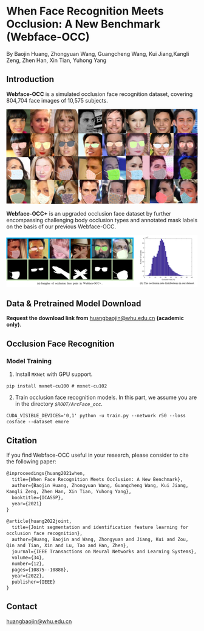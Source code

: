 # When Face Recognition Meets Occlusion: A New Benchmark (Webface-OCC)
By Baojin Huang, Zhongyuan Wang, Guangcheng Wang, Kui Jiang,Kangli Zeng, Zhen Han, Xin Tian, Yuhong Yang

## Introduction

 **Webface-OCC** is a simulated occlusion face recognition dataset, covering 804,704 face images of 10,575 subjects.

<div align=center>
	<img src="./images/data.png"> 
</div>

**Webface-OCC+** is an upgraded occlusion face dataset by further encompassing challenging body occlusion types and annotated mask labels on the basis of
our previous Webface-OCC.

<div align=center>
	<img src="./images/sample_pair.png"> 
</div>

## Data & Pretrained Model Download

**Request the download link from** huangbaojin@whu.edu.cn **(academic only)**.

## Occlusion Face Recognition
### Model Training

1. Install `MXNet` with GPU support.

```
pip install mxnet-cu100 # mxnet-cu102
```
2. Train occlusion face recognition models.
In this part, we assume you are in the directory *`$ROOT/ArcFace_occ`*.

```
CUDA_VISIBLE_DEVICES='0,1' python -u train.py --network r50 --loss cosface --dataset emore
```

## Citation

If you find Webface-OCC useful in your research, please consider to cite the following paper:

```
@inproceedings{huang2021when,
  title={When Face Recognition Meets Occlusion: A New Benchmark},
  author={Baojin Huang, Zhongyuan Wang, Guangcheng Wang, Kui Jiang, Kangli Zeng, Zhen Han, Xin Tian, Yuhong Yang},
  booktitle={ICASSP},
  year={2021}
}
```

```
@article{huang2022joint,
  title={Joint segmentation and identification feature learning for occlusion face recognition},
  author={Huang, Baojin and Wang, Zhongyuan and Jiang, Kui and Zou, Qin and Tian, Xin and Lu, Tao and Han, Zhen},
  journal={IEEE Transactions on Neural Networks and Learning Systems},
  volume={34},
  number={12},
  pages={10875--10888},
  year={2022},
  publisher={IEEE}
}
```

## Contact

huangbaojin@whu.edu.cn
